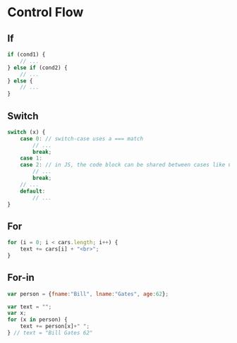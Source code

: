 # Control Flow

## If

```javascript
if (cond1) {
    // ...
} else if (cond2) {
    // ...
} else {
    // ...
}
```

## Switch

```javascript
switch (x) {
    case 0: // switch-case uses a === match
        // ...
        break;
    case 1:
    case 2: // in JS, the code block can be shared between cases like C
        // ...
        break;
    // ...
    default:
        // ...
}
```

## For

```javascript
for (i = 0; i < cars.length; i++) { 
    text += cars[i] + "<br>";
}
```

## For-in

```javascript
var person = {fname:"Bill", lname:"Gates", age:62}; 

var text = "";
var x;
for (x in person) {
    text += person[x]+" "; 
} // text = "Bill Gates 62"
```

